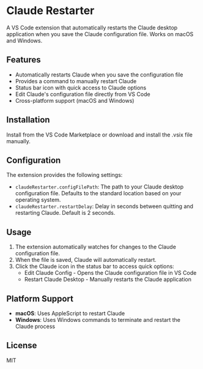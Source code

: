 # Claude Restarter

A VS Code extension that automatically restarts the Claude desktop application when you save the Claude configuration file. Works on macOS and Windows.

## Features

- Automatically restarts Claude when you save the configuration file
- Provides a command to manually restart Claude
- Status bar icon with quick access to Claude options
- Edit Claude's configuration file directly from VS Code
- Cross-platform support (macOS and Windows)

## Installation

Install from the VS Code Marketplace or download and install the .vsix file manually.

## Configuration

The extension provides the following settings:

- `claudeRestarter.configFilePath`: The path to your Claude desktop configuration file. Defaults to the standard location based on your operating system.
- `claudeRestarter.restartDelay`: Delay in seconds between quitting and restarting Claude. Default is 2 seconds.

## Usage

1. The extension automatically watches for changes to the Claude configuration file.
2. When the file is saved, Claude will automatically restart.
3. Click the Claude icon in the status bar to access quick options:
   - Edit Claude Config - Opens the Claude configuration file in VS Code
   - Restart Claude Desktop - Manually restarts the Claude application

## Platform Support

- **macOS**: Uses AppleScript to restart Claude
- **Windows**: Uses Windows commands to terminate and restart the Claude process

## License

MIT